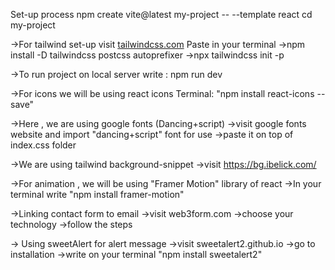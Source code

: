 Set-up process
npm create vite@latest my-project -- --template react
cd my-project

->For tailwind set-up visit [tailwindcss.com](https://tailwindcss.com/docs/guides/vite)
    Paste in your terminal
    ->npm install -D tailwindcss postcss autoprefixer
    ->npx tailwindcss init -p

->To run project on local server write : 
    npm run dev

->For icons we will be using react icons
    Terminal: "npm install react-icons --save"

->Here , we are using google fonts (Dancing+script)
    ->visit google fonts website and import "dancing+script" font for use
    ->paste it on top of index.css folder

->We are using tailwind background-snippet
    ->visit https://bg.ibelick.com/

->For animation , we will be using "Framer Motion" library of react
    ->In your terminal write "npm install framer-motion"

->Linking contact form to email
    ->visit web3form.com
    ->choose your technology
    ->follow the steps

-> Using sweetAlert for alert message
    ->visit sweetalert2.github.io
    ->go to installation
        ->write on your terminal "npm install sweetalert2"
    